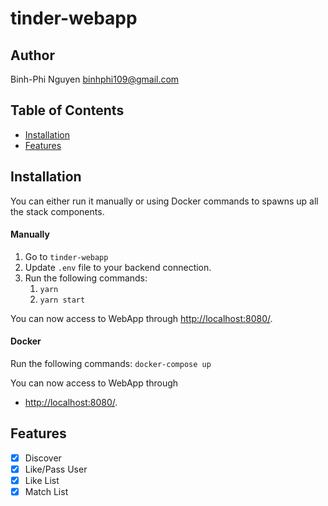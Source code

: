 # tinder-webapp

## Author

Binh-Phi Nguyen
binhphi109@gmail.com

## Table of Contents

- [Installation](#installation)
- [Features](#features)

## Installation

You can either run it manually or using Docker commands to spawns up all the stack components.

#### Manually

1. Go to `tinder-webapp`
2. Update `.env` file to your backend connection.
3. Run the following commands:
   1. `yarn`
   2. `yarn start`

You can now access to WebApp through [http://localhost:8080/](http://localhost:8080/).

#### Docker

Run the following commands: `docker-compose up`

You can now access to WebApp through

- [http://localhost:8080/](http://localhost:8080/).

## Features

- [x] Discover
- [x] Like/Pass User
- [x] Like List
- [x] Match List
